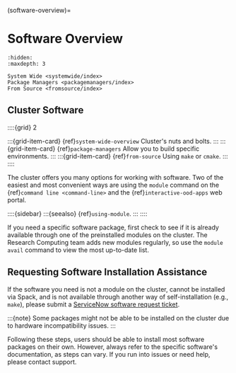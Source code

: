(software-overview)=
# Software Overview
```{toctree}
:hidden:
:maxdepth: 3

System Wide <systemwide/index>
Package Managers <packagemanagers/index>
From Source <fromsource/index>
```
## Cluster Software
::::{grid} 2

:::{grid-item-card} {ref}`system-wide-overview`
Cluster's nuts and bolts.
:::
:::{grid-item-card} {ref}`package-managers`
Allow you to build specific environments.
:::
:::{grid-item-card} {ref}`from-source`
Using `make` or `cmake`.
:::
::::

The cluster offers you many options for working with software. Two of the easiest and most convenient ways are using the `module` command on the {ref}`command line <command-line>` and the {ref}`interactive-ood-apps` web portal.

::::{sidebar}
:::{seealso}
{ref}`using-module`.
:::
::::

If you need a specific software package, first check to see if it is already available through one of the preinstalled modules on the cluster. The Research Computing team adds new modules regularly, so use the `module avail` command to view the most up-to-date list.

## Requesting Software Installation Assistance
If the software you need is not a module on the cluster, cannot be installed via Spack, and is not available through another way of self-installation (e.g., `make`), please submit a [ServiceNow software request ticket].

:::{note}
Some packages might not be able to be installed on the cluster due to hardware incompatibility issues.
:::

Following these steps, users should be able to install most software packages on their own. However, always refer to the specific software's documentation, as steps can vary. If you run into issues or need help, please contact support.

[servicenow software request ticket]: https://service.northeastern.edu/tech?id=sc_cat_item&sys_id=777c510bdbebd340a37cd206ca9619b0
